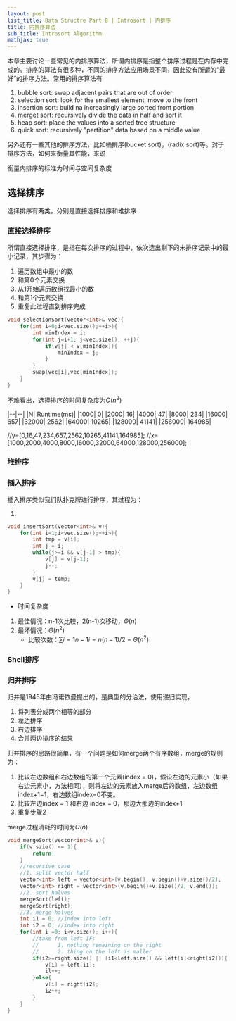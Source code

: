 ```yaml
---
layout: post
list_title: Data Structre Part 8 | Introsort | 内排序
title: 内排序算法
sub_title: Introsort Algorithm
mathjax: true
---
```


本章主要讨论一些常见的内排序算法，所谓内排序是指整个排序过程是在内存中完成的。排序的算法有很多种，不同的排序方法应用场景不同，因此没有所谓的“最好”的排序方法。常用的排序算法有

1. bubble sort: swap adjacent pairs that are out of order
2. selection sort: look for the smallest element, move to the front
3. insertion sort: build na increasingly large sorted front portion
4. merget sort: recursively divide the data in half and sort it
5. heap sort: place the values into a sorted tree structure
6. quick sort: recursively "partition" data based on a middle value

另外还有一些其他的排序方法，比如桶排序(bucket sort)，(radix sort)等。对于排序方法，如何来衡量其性能，来说


衡量内排序的标准为时间与空间复杂度

## 选择排序

选择排序有两类，分别是直接选择排序和堆排序

### 直接选择排序

所谓直接选择排序，是指在每次排序的过程中，依次选出剩下的未排序记录中的最小记录，其步骤为：

1. 遍历数组中最小的数
2. 和第0个元素交换
3. 从1开始遍历数组找最小的数
4. 和第1个元素交换
5. 重复此过程直到排序完成

```cpp
void selectionSort(vector<int>& vec){
    for(int i=0;i<vec.size();++i>){
        int minIndex = i;
        for(int j=i+1; j<vec.size(); ++j){
            if(v[j] < v[minIndex]){
                minIndex = j;
            }
        }
        swap(vec[i],vec[minIndex]);
    }
}
```

不难看出，选择排序的时间复杂度为$O(n^2)$

|--|--|
|N| Runtime(ms)|
|1000| 0|
|2000| 16|
|4000| 47|
|8000| 234|
|16000| 657|
|32000| 2562|
|64000| 10265|
|128000| 41141|
|256000| 164985|

//y=[0,16,47,234,657,2562,10265,41141,164985];
//x=[1000,2000,4000,8000,16000,32000,64000,128000,256000];
### 堆排序


### 插入排序

插入排序类似我们队扑克牌进行排序，其过程为：

1. 

```cpp
void insertSort(vector<int>& v){
    for(int i=1;i<vec.size();++i>){
        int tmp = v[i];
        int j = i;
        while(j>=i && v[j-1] > tmp){
            v[j] = v[j-1];
            j--;
        }
        v[j] = temp;        
    }
}
```

- 时间复杂度

1. 最佳情况：n-1次比较，2(n-1)次移动，$\Theta(n)$
2. 最坏情况：$\Theta(n^2)$
    - 比较次数：$\sum{i=1}{n-1}i=n(n-1)/2$ = $\Theta(n^2)$

### Shell排序

### 归并排序

归并是1945年由冯诺依曼提出的，是典型的分治法，使用递归实现，

1. 将列表分成两个相等的部分
2. 左边排序
3. 右边排序
4. 合并两边排序的结果

归并排序的思路很简单，有一个问题是如何merge两个有序数组，merge的规则为：

1. 比较左边数组和右边数组的第一个元素(index = 0)，假设左边的元素小（如果右边元素小，方法相同），则将左边的元素放入merge后的数组，左边数组index+1=1，右边数组index=0不变。
2. 比较左边index = 1 和右边 index = 0，那边大那边的index+1
3. 重复步骤2

merge过程消耗的时间为$O(n)$

```cpp
void mergeSort(vector<int>& v){
    if(v.szie() <= 1){
        return;
    }
    //recursive case
    //1. split vector half
    vector<int> left = vector<int>(v.begin(), v.begin()+v.size()/2);
    vector<int> right = vector<int>(v.begin()+v.size()/2, v.end());
    //2. sort halves
    mergeSort(left);
    mergeSort(right);
    //3. merge halves
    int i1 = 0; //index into left
    int i2 = 0; //index into right
    for(int i =0; i<v.size(); i++){
        //take from left IF:
        //      1. nothing remaining on the right
        //      2. thing on the left is maller
        if(i2>=right.size() || (i1<left.size() && left[i]<right[i2])){
            v[i] = left[i1];
            il++;
        }else{
            v[i] = right[i2];
            i2++;
        }
    }
}
```

